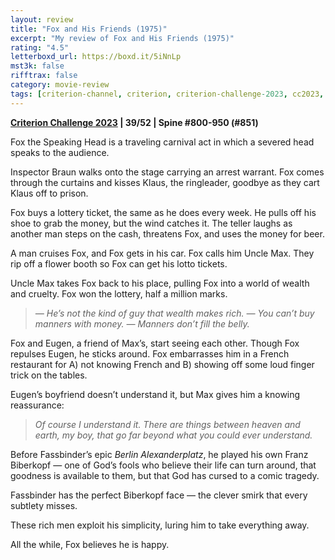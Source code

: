 ```yaml
---
layout: review
title: "Fox and His Friends (1975)"
excerpt: "My review of Fox and His Friends (1975)"
rating: "4.5"
letterboxd_url: https://boxd.it/5iNnLp
mst3k: false
rifftrax: false
category: movie-review
tags: [criterion-channel, criterion, criterion-challenge-2023, cc2023, 1001-movies, queer]
---
```


<b><a href="https://boxd.it/pXW6q/detail" target="_blank" rel="noopener">Criterion Challenge 2023</a> | 39/52 | Spine #800-950 (#851)</b>

Fox the Speaking Head is a traveling carnival act in which a severed head speaks to the audience.

Inspector Braun walks onto the stage carrying an arrest warrant. Fox comes through the curtains and kisses Klaus, the ringleader, goodbye as they cart Klaus off to prison.

Fox buys a lottery ticket, the same as he does every week. He pulls off his shoe to grab the money, but the wind catches it. The teller laughs as another man steps on the cash, threatens Fox, and uses the money for beer.

A man cruises Fox, and Fox gets in his car. Fox calls him Uncle Max. They rip off a flower booth so Fox can get his lotto tickets.

Uncle Max takes Fox back to his place, pulling Fox into a world of wealth and cruelty. Fox won the lottery, half a million marks.

<blockquote><i>— He’s not the kind of guy that wealth makes rich.
— You can’t buy manners with money.
— Manners don’t fill the belly.</i></blockquote>Fox and Eugen, a friend of Max’s, start seeing each other. Though Fox repulses Eugen, he sticks around. Fox embarrasses him in a French restaurant for A) not knowing French and B) showing off some loud finger trick on the tables.

Eugen’s boyfriend doesn’t understand it, but Max gives him a knowing reassurance:

<blockquote><i>Of course I understand it. There are things between heaven and earth, my boy, that go far beyond what you could ever understand.</i></blockquote>Before Fassbinder’s epic <i>Berlin Alexanderplatz</i>, he played his own Franz Biberkopf — one of God’s fools who believe their life can turn around, that goodness is available to them, but that God has cursed to a comic tragedy.

Fassbinder has the perfect Biberkopf face — the clever smirk that every subtlety misses.

These rich men exploit his simplicity, luring him to take everything away.

All the while, Fox believes he is happy.
